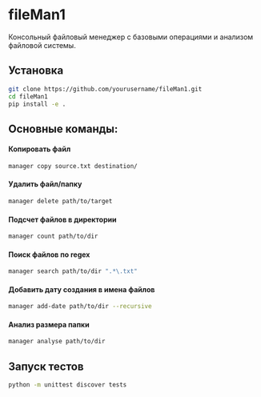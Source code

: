 # fileMan1

Консольный файловый менеджер с базовыми операциями и анализом файловой системы.

## Установка

```bash
git clone https://github.com/yourusername/fileMan1.git
cd fileMan1
pip install -e .
```
## Основные команды:

#### Копировать файл
```bash
manager copy source.txt destination/
```
#### Удалить файл/папку
```bash
manager delete path/to/target
```
#### Подсчет файлов в директории
```bash
manager count path/to/dir
```
#### Поиск файлов по regex
```bash
manager search path/to/dir ".*\.txt"
```
#### Добавить дату создания в имена файлов
```bash
manager add-date path/to/dir --recursive
```
#### Анализ размера папки
```bash
manager analyse path/to/dir
```

## Запуск тестов
```bash
python -m unittest discover tests
```